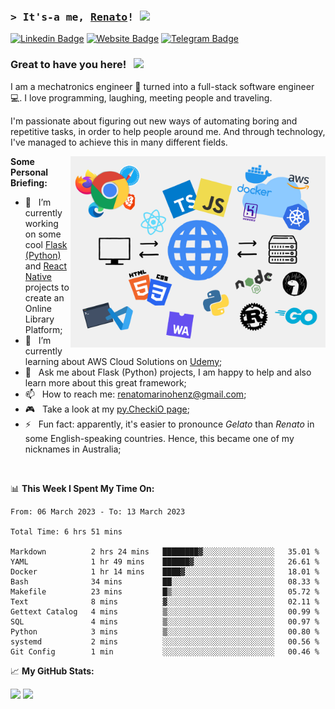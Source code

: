 <!--
**renatomh/renatomh** is a ✨ _special_ ✨ repository because its `README.md` (this file) appears on your GitHub profile.

- 👯 I’m looking to collaborate on ...
- 🤔 I’m looking for help with ...
-->

### <samp>&gt; It's-a me, <a href="https://github.com/renatomh" target="_blank">Renato</a>! <img src="https://media.giphy.com/media/hvRJCLFzcasrR4ia7z/giphy.gif" width="25"> </samp>

[![Linkedin Badge](https://img.shields.io/badge/-LinkedIn-0e76a8?style=flat-square&logo=Linkedin&logoColor=white)](https://www.linkedin.com/in/renato-marino-henz-a9081785/?locale=en_US)
[![Website Badge](https://img.shields.io/badge/Website-3b5998?style=flat-square&logo=google-chrome&logoColor=white)](https://www.mhsw.com.br/)
[![Telegram Badge](https://img.shields.io/badge/-Telegram-0088cc?style=flat-square&logo=Telegram&logoColor=white)](https://t.me/renatomarinohenz)

### Great to have you here! &nbsp; ![](https://visitor-badge.glitch.me/badge?page_id=renatomh.renatomh)

I am a mechatronics engineer 🦾 turned into a full-stack software engineer 💻. I love programming, laughing, meeting people and traveling.

I'm passionate about figuring out new ways of automating boring and repetitive tasks, in order to help people around me. And through technology, I've managed to achieve this in many different fields.

<img align="right" alt="Coding" src="./assets/coding.png" width="408" />
  
**Some Personal Briefing:**

- 🔭&nbsp;&nbsp; I’m currently working on some cool [Flask (Python)](https://github.com/renatomh/api-onlibrary) and [React Native](https://github.com/renatomh/mobileonlibrary) projects to create an Online Library Platform;
- 🌱&nbsp;&nbsp; I’m currently learning about AWS Cloud Solutions on [Udemy](https://www.udemy.com/course/aws-certified-solutions-architect-associate-saa-c03/);
- 💬&nbsp;&nbsp; Ask me about Flask (Python) projects, I am happy to help and also learn more about this great framework;
- 📫&nbsp;&nbsp; How to reach me: renatomarinohenz@gmail.com;
- 🎮&nbsp;&nbsp; Take a look at my [py.CheckiO page](https://py.checkio.org/user/renatomh/);
- ⚡&nbsp;&nbsp; Fun fact: apparently, it's easier to pronounce *Gelato* than *Renato* in some English-speaking countries. Hence, this became one of my nicknames in Australia;

</br>

📊 **This Week I Spent My Time On:**
<!--START_SECTION:waka-->

```text
From: 06 March 2023 - To: 13 March 2023

Total Time: 6 hrs 51 mins

Markdown          2 hrs 24 mins   ████████▓░░░░░░░░░░░░░░░░   35.01 %
YAML              1 hr 49 mins    ██████▓░░░░░░░░░░░░░░░░░░   26.61 %
Docker            1 hr 14 mins    ████▓░░░░░░░░░░░░░░░░░░░░   18.01 %
Bash              34 mins         ██░░░░░░░░░░░░░░░░░░░░░░░   08.33 %
Makefile          23 mins         █▒░░░░░░░░░░░░░░░░░░░░░░░   05.72 %
Text              8 mins          ▓░░░░░░░░░░░░░░░░░░░░░░░░   02.11 %
Gettext Catalog   4 mins          ▒░░░░░░░░░░░░░░░░░░░░░░░░   00.99 %
SQL               4 mins          ▒░░░░░░░░░░░░░░░░░░░░░░░░   00.97 %
Python            3 mins          ▒░░░░░░░░░░░░░░░░░░░░░░░░   00.80 %
systemd           2 mins          ░░░░░░░░░░░░░░░░░░░░░░░░░   00.56 %
Git Config        1 min           ░░░░░░░░░░░░░░░░░░░░░░░░░   00.46 %
```

<!--END_SECTION:waka-->

📈 **My GitHub Stats:**

<p>
  <img height="180em" src="https://github-readme-stats.vercel.app/api?username=renatomh&show_icons=true&hide_border=true&&count_private=true&include_all_commits=true" />
  <img height="180em" src="https://github-readme-stats.vercel.app/api/top-langs/?username=renatomh&exclude_repo=KNN-Image-Classification&show_icons=true&hide_border=true&layout=compact&langs_count=8"/>
</p>
